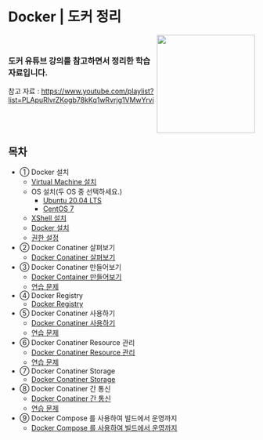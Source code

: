 # Docker | 도커 정리

<img align="right" src="https://github.com/jeongwon201/docker/assets/81132541/3b45ffbf-0023-4714-91b8-7eb1a87f5c25" width="200px"/>
<br />
<h3 align="left">도커 유튜브 강의를 참고하면서 정리한 학습 자료입니다.</h3>

참고 자료 : https://www.youtube.com/playlist?list=PLApuRlvrZKogb78kKq1wRvrjg1VMwYrvi
<br />
<br />
<br />
<br />

## 목차

- ① Docker 설치
  - <a href="https://github.com/jeongwon201/docker/blob/main/docs/docker-1-env/env-1-vm.md">Virtual Machine 설치</a>
  - OS 설치(두 OS 중 선택하세요.)
    - <a href="https://github.com/jeongwon201/docker/blob/main/docs/docker-1-env/env-2-ubuntu.md">Ubuntu 20.04 LTS</a>
    - <a href="https://github.com/jeongwon201/docker/blob/main/docs/docker-1-env/env-3-centos.md">CentOS 7</a>
  - <a href="https://github.com/jeongwon201/docker/blob/main/docs/docker-1-env/env-4-Xshell.md">XShell 설치</a>
  - <a href="https://github.com/jeongwon201/docker/blob/main/docs/docker-1-env/env-5-docker-install.md">Docker 설치</a>
  - <a href="https://github.com/jeongwon201/docker/blob/main/docs/docker-1-env/env-6-permission.md">권한 설정</a>  
- ② Docker Conatiner 살펴보기
  - <a href="https://github.com/jeongwon201/docker/blob/main/docs/docker-2-explore-containers/explore-container.md">Docker Conatiner 살펴보기</a>
- ③ Docker Conatiner 만들어보기
  - <a href="https://github.com/jeongwon201/docker/blob/main/docs/docker-3-create-container/create-container.md">Docker Container 만들어보기</a>
  - <a href="https://github.com/jeongwon201/docker/blob/main/docs/docker-3-create-container/problem.md">연습 문제</a>
- ④ Docker Registry
  - <a href="https://github.com/jeongwon201/docker/blob/main/docs/docker-4-docker-registry/docker-registry.md">Docker Registry</a>
- ⑤ Docker Conatiner 사용하기
  - <a href="https://github.com/jeongwon201/docker/blob/main/docs/docker-5-use-container/docker-5-use-container.md">Docker Conatiner 사용하기</a>
  - <a href="https://github.com/jeongwon201/docker/blob/main/docs/docker-5-use-container/problem.md">연습 문제</a>
- ⑥ Docker Conatiner Resource 관리
  - <a href="https://github.com/jeongwon201/docker/blob/main/docs/docker-6-manage-container-resource/manage-container-resource.md">Docker Conatiner Resource 관리</a>
  - <a href="https://github.com/jeongwon201/docker/blob/main/docs/docker-6-manage-container-resource/problem.md">연습 문제</a>
- ⑦ Docker Conatiner Storage
  - <a href="https://github.com/jeongwon201/docker/blob/main/docs/docker-7-container-storage/container-storage.md">Docker Conatiner Storage</a>
- ⑧ Docker Conatiner 간 통신
  - <a href="https://github.com/jeongwon201/docker/blob/main/docs/docker-8-container-network/container-network.md">Docker Conatiner 간 통신</a>
  - <a href="https://github.com/jeongwon201/docker/blob/main/docs/docker-8-container-network/problem.md">연습 문제</a>
- ⑨ Docker Compose 를 사용하여 빌드에서 운영까지
  - <a href="https://github.com/jeongwon201/docker/blob/main/docs/docker-9-from-build-to-operation/from-build-to-operation.md">Docker Compose 를 사용하여 빌드에서 운영까지</a>
